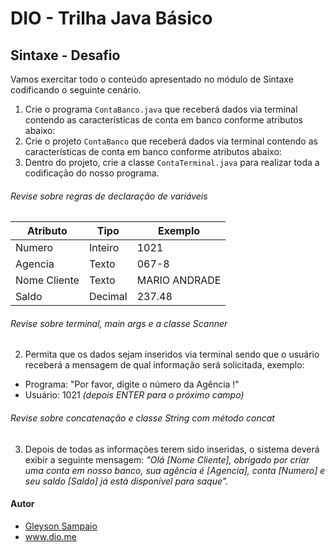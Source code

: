 # DIO - Trilha Java Básico

## Sintaxe - Desafio

Vamos exercitar todo o conteúdo apresentado no módulo de Sintaxe codificando o seguinte cenário.

1. Crie o programa `ContaBanco.java` que receberá dados via terminal contendo as características de conta em banco conforme atributos abaixo:
1. Crie o projeto `ContaBanco` que receberá dados via terminal contendo as características de conta em banco conforme atributos abaixo:
2. Dentro do projeto, crie a classe `ContaTerminal.java` para realizar toda a codificação do nosso programa.

###### Revise sobre regras de declaração de variáveis

| Atributo  | Tipo     | Exemplo   
| --------- | ---------| ------- 
| Numero    | Inteiro  | 1021 
| Agencia   | Texto    | 067-8
| Nome Cliente | Texto    | MARIO ANDRADE
| Saldo | Decimal |237.48

###### Revise sobre terminal, main args e a classe Scanner
2. Permita que os dados sejam inseridos via terminal sendo que o usuário receberá a mensagem de qual informação será solicitada, exemplo:
* Programa: "Por favor, digite o número da Agência !"
* Usuário: 1021 *(depois ENTER para o próximo campo)* 

###### Revise sobre concatenação e classe String com método concat
3. Depois de todas as informações terem sido inseridas, o sistema deverá exibir a seguinte mensagem:
*"Olá [Nome Cliente], obrigado por criar uma conta em nosso banco, sua agência é [Agencia], conta [Numero] e seu saldo [Saldo] já está disponível para saque".*


#### Autor
- [Gleyson Sampaio](https://github.com/glysns)
- www.dio.me
